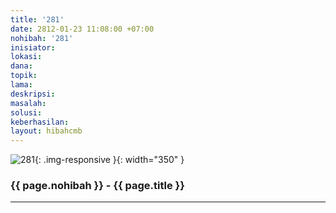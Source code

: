 ```yaml
---
title: '281'
date: 2812-01-23 11:08:00 +07:00
nohibah: '281'
inisiator:
lokasi:
dana:
topik:
lama:
deskripsi:
masalah:
solusi:
keberhasilan:
layout: hibahcmb
---
```


![281](/static/img/hibahcmb/281.png){: .img-responsive }{: width="350" }

### {{ page.nohibah }} - {{ page.title }}

---
